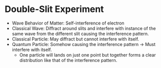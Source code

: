 # Double-Slit Experiment

- Wave Behavior of Matter: Self-interference of electron
- Classical Wave: Diffract around slits and interfere with instance of the same wave from the different slit causing the interference pattern.
- Classical Particle: May diffract but cannot interfere with itself.
- Quantum Particle: Somehow causing the interference pattern → Must interfere with itself.
	- One particle will lands on just one point but together forms a clear distribution like that of the interference pattern.

